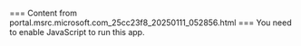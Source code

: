=== Content from portal.msrc.microsoft.com_25cc23f8_20250111_052856.html ===
You need to enable JavaScript to run this app.
